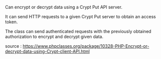 Can encrypt or decrypt data using a Crypt Put API server.

It can send HTTP requests to a given Crypt Put server to obtain an access token.

The class can send authenticated requests with the previously obtained authorization to encrypt and decrypt given data.


source :
https://www.phpclasses.org/package/10328-PHP-Encrypt-or-decrypt-data-using-Crypt-client-API.html
